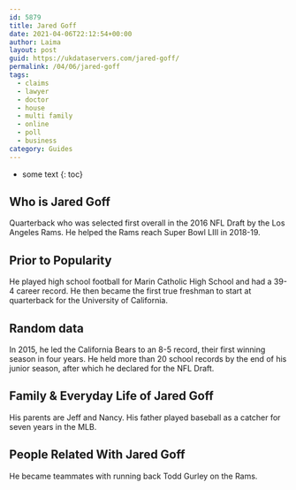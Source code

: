 ```yaml
---
id: 5879
title: Jared Goff
date: 2021-04-06T22:12:54+00:00
author: Laima
layout: post
guid: https://ukdataservers.com/jared-goff/
permalink: /04/06/jared-goff
tags:
  - claims
  - lawyer
  - doctor
  - house
  - multi family
  - online
  - poll
  - business
category: Guides
---
```


* some text
{: toc}


## Who is Jared Goff
                  
                  
                  
Quarterback who was selected first overall in the 2016 NFL Draft by the Los Angeles Rams. He helped the Rams reach Super Bowl LIII in 2018-19. 
                  
              
            
              
            
                
                
                
## Prior to Popularity
                  
                  
                  
He played high school football for Marin Catholic High School and had a 39-4 career record. He then became the first true freshman to start at quarterback for the University of California.
                  
              
            
              
            
                
                
                
## Random data
                  
                  
                  
In 2015, he led the California Bears to an 8-5 record, their first winning season in four years. He held more than 20 school records by the end of his junior season, after which he declared for the NFL Draft.
                  
              
            
              
            
                
                
                
## Family & Everyday Life of Jared Goff
                  
                  
                  
His parents are Jeff and Nancy. His father played baseball as a catcher for seven years in the MLB.
                  
              
            
              
            
                
                
                
## People Related With Jared Goff
                  
                  
                  
He became teammates with running back Todd Gurley on the Rams.
                  
              
            
              
            
                
              
            
              
              
            
            
              
            
          
          
          